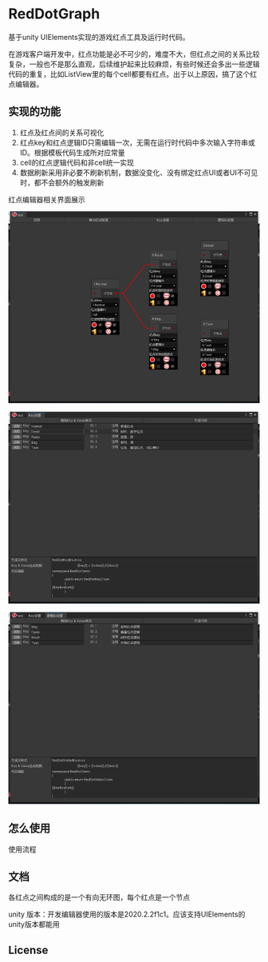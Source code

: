 # RedDotGraph
基于unity UIElements实现的游戏红点工具及运行时代码。

在游戏客户端开发中，红点功能是必不可少的，难度不大，但红点之间的关系比较复杂，一般也不是那么直观，后续维护起来比较麻烦，有些时候还会多出一些逻辑代码的重复，比如ListView里的每个cell都要有红点。出于以上原因，搞了这个红点编辑器。

## 实现的功能

1. 红点及红点间的关系可视化
2. 红点key和红点逻辑ID只需编辑一次，无需在运行时代码中多次输入字符串或ID。根据模板代码生成所对应常量
3. cell的红点逻辑代码和非cell统一实现
4. 数据刷新采用非必要不刷新机制，数据没变化、没有绑定红点UI或者UI不可见时，都不会额外的触发刷新

红点编辑器相关界面展示

![image-2021101101](images/image-2021101101.png)

![image-2021101102](images/image-2021101102.png)

![image-2021101103](images/image-2021101103.png)

## 怎么使用

使用流程

## 文档

各红点之间构成的是一个有向无环图，每个红点是一个节点

unity 版本：开发编辑器使用的版本是2020.2.2f1c1。应该支持UIElements的unity版本都能用

## License




